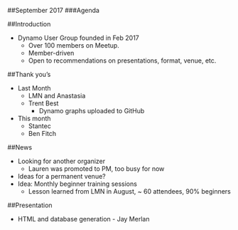 ##September 2017
###Agenda

##Introduction
- Dynamo User Group founded in Feb 2017
    - Over 100 members on Meetup.
    - Member-driven
    - Open to recommendations on presentations, format, venue, etc.

##Thank you’s
- Last Month
    - LMN and Anastasia
    - Trent Best
        - Dynamo graphs uploaded to GitHub
- This month
    - Stantec
    - Ben Fitch

##News
- Looking for another organizer
    - Lauren was promoted to PM, too busy for now
- Ideas for a permanent venue?
- Idea: Monthly beginner training sessions
    - Lesson learned from LMN in August, ~ 60 attendees, 90% beginners

##Presentation
- HTML and database generation - Jay Merlan
